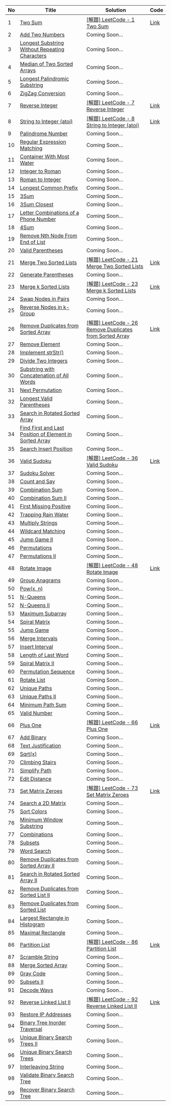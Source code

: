 | No | Title                                                                                                                                            | Solution                                                                                                                                    | Code                                                                                        |
|----|--------------------------------------------------------------------------------------------------------------------------------------------------|---------------------------------------------------------------------------------------------------------------------------------------------|---------------------------------------------------------------------------------------------|
| 1  | [Two Sum](https://leetcode.com/problems/two-sum)                                                                                                 | [[解題] LeetCode - 1 Two Sum](https://glj8989332.blogspot.com/2020/10/leetcode-1-two-sum.html)                                              | [Link](https://github.com/u8989332/ProblemSolving/blob/master/LeetCode/C%2B%2B/1-99/1.cpp)  |
| 2  | [Add Two Numbers](https://leetcode.com/problems/add-two-numbers)                                                                                 | Coming Soon…                                                                                                                                |                                                                                             |
| 3  | [Longest Substring Without Repeating Characters](https://leetcode.com/problems/longest-substring-without-repeating-characters)                   | Coming Soon…                                                                                                                                |                                                                                             |
| 4  | [Median of Two Sorted Arrays](https://leetcode.com/problems/median-of-two-sorted-arrays)                                                         | Coming Soon…                                                                                                                                |                                                                                             |
| 5  | [Longest Palindromic Substring](https://leetcode.com/problems/longest-palindromic-substring)                                                     | Coming Soon…                                                                                                                                |                                                                                             |
| 6  | [ZigZag Conversion](https://leetcode.com/problems/zigzag-conversion)                                                                             | Coming Soon…                                                                                                                                |                                                                                             |
| 7  | [Reverse Integer](https://leetcode.com/problems/reverse-integer)                                                                                 | [[解題] LeetCode - 7 Reverse Integer](https://glj8989332.blogspot.com/2020/10/leetcode-7-reverse-integer.html)                              | [Link](https://github.com/u8989332/ProblemSolving/blob/master/LeetCode/C%2B%2B/1-99/7.cpp)  |
| 8  | [String to Integer (atoi)](https://leetcode.com/problems/string-to-integer-atoi)                                                                 | [[解題] LeetCode - 8 String to Integer (atoi)](https://glj8989332.blogspot.com/2020/10/leetcode-8-string-to-integer-atoi.html)              | [Link](https://github.com/u8989332/ProblemSolving/blob/master/LeetCode/C%2B%2B/1-99/8.cpp)  |
| 9  | [Palindrome Number](https://leetcode.com/problems/palindrome-number)                                                                             | Coming Soon…                                                                                                                                |                                                                                             |
| 10 | [Regular Expression Matching](https://leetcode.com/problems/regular-expression-matching)                                                         | Coming Soon…                                                                                                                                |                                                                                             |
| 11 | [Container With Most Water](https://leetcode.com/problems/container-with-most-water)                                                             | Coming Soon…                                                                                                                                |                                                                                             |
| 12 | [Integer to Roman](https://leetcode.com/problems/integer-to-roman)                                                                               | Coming Soon…                                                                                                                                |                                                                                             |
| 13 | [Roman to Integer](https://leetcode.com/problems/roman-to-integer)                                                                               | Coming Soon…                                                                                                                                |                                                                                             |
| 14 | [Longest Common Prefix](https://leetcode.com/problems/longest-common-prefix)                                                                     | Coming Soon…                                                                                                                                |                                                                                             |
| 15 | [3Sum](https://leetcode.com/problems/3sum)                                                                                                       | Coming Soon…                                                                                                                                |                                                                                             |
| 16 | [3Sum Closest](https://leetcode.com/problems/3sum-closest)                                                                                       | Coming Soon…                                                                                                                                |                                                                                             |
| 17 | [Letter Combinations of a Phone Number](https://leetcode.com/problems/letter-combinations-of-a-phone-number)                                     | Coming Soon…                                                                                                                                |                                                                                             |
| 18 | [4Sum](https://leetcode.com/problems/4sum)                                                                                                       | Coming Soon…                                                                                                                                |                                                                                             |
| 19 | [Remove Nth Node From End of List](https://leetcode.com/problems/remove-nth-node-from-end-of-list)                                               | Coming Soon…                                                                                                                                |                                                                                             |
| 20 | [Valid Parentheses](https://leetcode.com/problems/valid-parentheses)                                                                             | Coming Soon…                                                                                                                                |                                                                                             |
| 21 | [Merge Two Sorted Lists](https://leetcode.com/problems/merge-two-sorted-lists)                                                                   | [[解題] LeetCode - 21 Merge Two Sorted Lists](https://glj8989332.blogspot.com/2019/08/leetcode-21-merge-two-sorted-lists.html)              | [Link](https://github.com/u8989332/ProblemSolving/blob/master/LeetCode/C%2B%2B/1-99/21.cpp) |
| 22 | [Generate Parentheses](https://leetcode.com/problems/generate-parentheses)                                                                       | Coming Soon…                                                                                                                                |                                                                                             |
| 23 | [Merge k Sorted Lists](https://leetcode.com/problems/merge-k-sorted-lists)                                                                       | [[解題] LeetCode - 23 Merge k Sorted Lists](https://glj8989332.blogspot.com/2019/09/leetcode-23-merge-k-sorted-lists.html)                  | [Link](https://github.com/u8989332/ProblemSolving/blob/master/LeetCode/C%2B%2B/1-99/23.cpp) |
| 24 | [Swap Nodes in Pairs](https://leetcode.com/problems/swap-nodes-in-pairs)                                                                         | Coming Soon…                                                                                                                                |                                                                                             |
| 25 | [Reverse Nodes in k-Group](https://leetcode.com/problems/reverse-nodes-in-k-group)                                                               | Coming Soon…                                                                                                                                |                                                                                             |
| 26 | [Remove Duplicates from Sorted Array](https://leetcode.com/problems/remove-duplicates-from-sorted-array)                                         | [[解題] LeetCode - 26 Remove Duplicates from Sorted Array](https://glj8989332.blogspot.com/2020/10/leetcode-26-remove-duplicates-from.html) | [Link](https://github.com/u8989332/ProblemSolving/blob/master/LeetCode/C%2B%2B/1-99/26.cpp) |
| 27 | [Remove Element](https://leetcode.com/problems/remove-element)                                                                                   | Coming Soon…                                                                                                                                |                                                                                             |
| 28 | [Implement strStr()](https://leetcode.com/problems/implement-strstr)                                                                             | Coming Soon…                                                                                                                                |                                                                                             |
| 29 | [Divide Two Integers](https://leetcode.com/problems/divide-two-integers)                                                                         | Coming Soon…                                                                                                                                |                                                                                             |
| 30 | [Substring with Concatenation of All Words](https://leetcode.com/problems/substring-with-concatenation-of-all-words)                             | Coming Soon…                                                                                                                                |                                                                                             |
| 31 | [Next Permutation](https://leetcode.com/problems/next-permutation)                                                                               | Coming Soon…                                                                                                                                |                                                                                             |
| 32 | [Longest Valid Parentheses](https://leetcode.com/problems/longest-valid-parentheses)                                                             | Coming Soon…                                                                                                                                |                                                                                             |
| 33 | [Search in Rotated Sorted Array](https://leetcode.com/problems/search-in-rotated-sorted-array)                                                   | Coming Soon…                                                                                                                                |                                                                                             |
| 34 | [Find First and Last Position of Element in Sorted Array](https://leetcode.com/problems/find-first-and-last-position-of-element-in-sorted-array) | Coming Soon…                                                                                                                                |                                                                                             |
| 35 | [Search Insert Position](https://leetcode.com/problems/search-insert-position)                                                                   | Coming Soon…                                                                                                                                |                                                                                             |
| 36 | [Valid Sudoku](https://leetcode.com/problems/valid-sudoku)                                                                                       | [[解題] LeetCode - 36 Valid Sudoku](https://glj8989332.blogspot.com/2020/10/leetcode-36-valid-sudoku.html)                                  | [Link](https://github.com/u8989332/ProblemSolving/blob/master/LeetCode/C%2B%2B/1-99/36.cpp) |
| 37 | [Sudoku Solver](https://leetcode.com/problems/sudoku-solver)                                                                                     | Coming Soon…                                                                                                                                |                                                                                             |
| 38 | [Count and Say](https://leetcode.com/problems/count-and-say)                                                                                     | Coming Soon…                                                                                                                                |                                                                                             |
| 39 | [Combination Sum](https://leetcode.com/problems/combination-sum)                                                                                 | Coming Soon…                                                                                                                                |                                                                                             |
| 40 | [Combination Sum II](https://leetcode.com/problems/combination-sum-ii)                                                                           | Coming Soon…                                                                                                                                |                                                                                             |
| 41 | [First Missing Positive](https://leetcode.com/problems/first-missing-positive)                                                                   | Coming Soon…                                                                                                                                |                                                                                             |
| 42 | [Trapping Rain Water](https://leetcode.com/problems/trapping-rain-water)                                                                         | Coming Soon…                                                                                                                                |                                                                                             |
| 43 | [Multiply Strings](https://leetcode.com/problems/multiply-strings)                                                                               | Coming Soon…                                                                                                                                |                                                                                             |
| 44 | [Wildcard Matching](https://leetcode.com/problems/wildcard-matching)                                                                             | Coming Soon…                                                                                                                                |                                                                                             |
| 45 | [Jump Game II](https://leetcode.com/problems/jump-game-ii)                                                                                       | Coming Soon…                                                                                                                                |                                                                                             |
| 46 | [Permutations](https://leetcode.com/problems/permutations)                                                                                       | Coming Soon…                                                                                                                                |                                                                                             |
| 47 | [Permutations II](https://leetcode.com/problems/permutations-ii)                                                                                 | Coming Soon…                                                                                                                                |                                                                                             |
| 48 | [Rotate Image](https://leetcode.com/problems/rotate-image)                                                                                       | [[解題] LeetCode - 48 Rotate Image](https://glj8989332.blogspot.com/2019/09/leetcode-48-rotate-image.html)                                  | [Link](https://github.com/u8989332/ProblemSolving/blob/master/LeetCode/C%2B%2B/1-99/48.cpp) |
| 49 | [Group Anagrams](https://leetcode.com/problems/group-anagrams)                                                                                   | Coming Soon…                                                                                                                                |                                                                                             |
| 50 | [Pow(x, n)](https://leetcode.com/problems/powx-n)                                                                                                | Coming Soon…                                                                                                                                |                                                                                             |
| 51 | [N-Queens](https://leetcode.com/problems/n-queens)                                                                                               | Coming Soon…                                                                                                                                |                                                                                             |
| 52 | [N-Queens II](https://leetcode.com/problems/n-queens-ii)                                                                                         | Coming Soon…                                                                                                                                |                                                                                             |
| 53 | [Maximum Subarray](https://leetcode.com/problems/maximum-subarray)                                                                               | Coming Soon…                                                                                                                                |                                                                                             |
| 54 | [Spiral Matrix](https://leetcode.com/problems/spiral-matrix)                                                                                     | Coming Soon…                                                                                                                                |                                                                                             |
| 55 | [Jump Game](https://leetcode.com/problems/jump-game)                                                                                             | Coming Soon…                                                                                                                                |                                                                                             |
| 56 | [Merge Intervals](https://leetcode.com/problems/merge-intervals)                                                                                 | Coming Soon…                                                                                                                                |                                                                                             |
| 57 | [Insert Interval](https://leetcode.com/problems/insert-interval)                                                                                 | Coming Soon…                                                                                                                                |                                                                                             |
| 58 | [Length of Last Word](https://leetcode.com/problems/length-of-last-word)                                                                         | Coming Soon…                                                                                                                                |                                                                                             |
| 59 | [Spiral Matrix II](https://leetcode.com/problems/spiral-matrix-ii)                                                                               | Coming Soon…                                                                                                                                |                                                                                             |
| 60 | [Permutation Sequence](https://leetcode.com/problems/permutation-sequence)                                                                       | Coming Soon…                                                                                                                                |                                                                                             |
| 61 | [Rotate List](https://leetcode.com/problems/rotate-list)                                                                                         | Coming Soon…                                                                                                                                |                                                                                             |
| 62 | [Unique Paths](https://leetcode.com/problems/unique-paths)                                                                                       | Coming Soon…                                                                                                                                |                                                                                             |
| 63 | [Unique Paths II](https://leetcode.com/problems/unique-paths-ii)                                                                                 | Coming Soon…                                                                                                                                |                                                                                             |
| 64 | [Minimum Path Sum](https://leetcode.com/problems/minimum-path-sum)                                                                               | Coming Soon…                                                                                                                                |                                                                                             |
| 65 | [Valid Number](https://leetcode.com/problems/valid-number)                                                                                       | Coming Soon…                                                                                                                                |                                                                                             |
| 66 | [Plus One](https://leetcode.com/problems/plus-one)                                                                                               | [[解題] LeetCode - 66 Plus One](https://glj8989332.blogspot.com/2020/10/leetcode-66-plus-one.html)                                          | [Link](https://github.com/u8989332/ProblemSolving/blob/master/LeetCode/C%2B%2B/1-99/66.cpp) |
| 67 | [Add Binary](https://leetcode.com/problems/add-binary)                                                                                           | Coming Soon…                                                                                                                                |                                                                                             |
| 68 | [Text Justification](https://leetcode.com/problems/text-justification)                                                                           | Coming Soon…                                                                                                                                |                                                                                             |
| 69 | [Sqrt(x)](https://leetcode.com/problems/sqrtx)                                                                                                   | Coming Soon…                                                                                                                                |                                                                                             |
| 70 | [Climbing Stairs](https://leetcode.com/problems/climbing-stairs)                                                                                 | Coming Soon…                                                                                                                                |                                                                                             |
| 71 | [Simplify Path](https://leetcode.com/problems/simplify-path)                                                                                     | Coming Soon…                                                                                                                                |                                                                                             |
| 72 | [Edit Distance](https://leetcode.com/problems/edit-distance)                                                                                     | Coming Soon…                                                                                                                                |                                                                                             |
| 73 | [Set Matrix Zeroes](https://leetcode.com/problems/set-matrix-zeroes)                                                                             | [[解題] LeetCode - 73 Set Matrix Zeroes](https://glj8989332.blogspot.com/2019/10/leetcode-73-set-matrix-zeroes.html)                        | [Link](https://github.com/u8989332/ProblemSolving/blob/master/LeetCode/C%2B%2B/1-99/73.cpp) |
| 74 | [Search a 2D Matrix](https://leetcode.com/problems/search-a-2d-matrix)                                                                           | Coming Soon…                                                                                                                                |                                                                                             |
| 75 | [Sort Colors](https://leetcode.com/problems/sort-colors)                                                                                         | Coming Soon…                                                                                                                                |                                                                                             |
| 76 | [Minimum Window Substring](https://leetcode.com/problems/minimum-window-substring)                                                               | Coming Soon…                                                                                                                                |                                                                                             |
| 77 | [Combinations](https://leetcode.com/problems/combinations)                                                                                       | Coming Soon…                                                                                                                                |                                                                                             |
| 78 | [Subsets](https://leetcode.com/problems/subsets)                                                                                                 | Coming Soon…                                                                                                                                |                                                                                             |
| 79 | [Word Search](https://leetcode.com/problems/word-search)                                                                                         | Coming Soon…                                                                                                                                |                                                                                             |
| 80 | [Remove Duplicates from Sorted Array II](https://leetcode.com/problems/remove-duplicates-from-sorted-array-ii)                                   | Coming Soon…                                                                                                                                |                                                                                             |
| 81 | [Search in Rotated Sorted Array II](https://leetcode.com/problems/search-in-rotated-sorted-array-ii)                                             | Coming Soon…                                                                                                                                |                                                                                             |
| 82 | [Remove Duplicates from Sorted List II](https://leetcode.com/problems/remove-duplicates-from-sorted-list-ii)                                     | Coming Soon…                                                                                                                                |                                                                                             |
| 83 | [Remove Duplicates from Sorted List](https://leetcode.com/problems/remove-duplicates-from-sorted-list)                                           | Coming Soon…                                                                                                                                |                                                                                             |
| 84 | [Largest Rectangle in Histogram](https://leetcode.com/problems/largest-rectangle-in-histogram)                                                   | Coming Soon…                                                                                                                                |                                                                                             |
| 85 | [Maximal Rectangle](https://leetcode.com/problems/maximal-rectangle)                                                                             | Coming Soon…                                                                                                                                |                                                                                             |
| 86 | [Partition List](https://leetcode.com/problems/partition-list)                                                                                   | [[解題] LeetCode - 86 Partition List](https://glj8989332.blogspot.com/2019/08/leetcode-86-partition-list.html)                              | [Link](https://github.com/u8989332/ProblemSolving/blob/master/LeetCode/C%2B%2B/1-99/86.cpp) |
| 87 | [Scramble String](https://leetcode.com/problems/scramble-string)                                                                                 | Coming Soon…                                                                                                                                |                                                                                             |
| 88 | [Merge Sorted Array](https://leetcode.com/problems/merge-sorted-array)                                                                           | Coming Soon…                                                                                                                                |                                                                                             |
| 89 | [Gray Code](https://leetcode.com/problems/gray-code)                                                                                             | Coming Soon…                                                                                                                                |                                                                                             |
| 90 | [Subsets II](https://leetcode.com/problems/subsets-ii)                                                                                           | Coming Soon…                                                                                                                                |                                                                                             |
| 91 | [Decode Ways](https://leetcode.com/problems/decode-ways)                                                                                         | Coming Soon…                                                                                                                                |                                                                                             |
| 92 | [Reverse Linked List II](https://leetcode.com/problems/reverse-linked-list-ii)                                                                   | [[解題] LeetCode - 92 Reverse Linked List II](https://glj8989332.blogspot.com/2019/08/leetcode-92-reverse-linked-list-ii.html)              | [Link](https://github.com/u8989332/ProblemSolving/blob/master/LeetCode/C%2B%2B/1-99/92.cpp) |
| 93 | [Restore IP Addresses](https://leetcode.com/problems/restore-ip-addresses)                                                                       | Coming Soon…                                                                                                                                |                                                                                             |
| 94 | [Binary Tree Inorder Traversal](https://leetcode.com/problems/binary-tree-inorder-traversal)                                                     | Coming Soon…                                                                                                                                |                                                                                             |
| 95 | [Unique Binary Search Trees II](https://leetcode.com/problems/unique-binary-search-trees-ii)                                                     | Coming Soon…                                                                                                                                |                                                                                             |
| 96 | [Unique Binary Search Trees](https://leetcode.com/problems/unique-binary-search-trees)                                                           | Coming Soon…                                                                                                                                |                                                                                             |
| 97 | [Interleaving String](https://leetcode.com/problems/interleaving-string)                                                                         | Coming Soon…                                                                                                                                |                                                                                             |
| 98 | [Validate Binary Search Tree](https://leetcode.com/problems/validate-binary-search-tree)                                                         | Coming Soon…                                                                                                                                |                                                                                             |
| 99 | [Recover Binary Search Tree](https://leetcode.com/problems/recover-binary-search-tree)                                                           | Coming Soon…                                                                                                                                |                                                                                             |